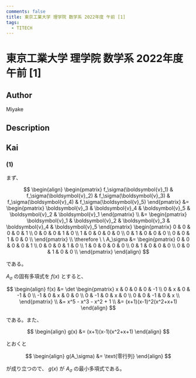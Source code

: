 ```yaml
---
comments: false
title: 東京工業大学 理学院 数学系 2022年度 午前 [1]
tags:
  - TITECH
---
```

# 東京工業大学 理学院 数学系 2022年度 午前 \[1\]

## **Author**
Miyake

## **Description**

## **Kai**
### (1)
まず、

$$
  \begin{align}
  \begin{pmatrix}
  f_\sigma(\boldsymbol{v}_1) &
  f_\sigma(\boldsymbol{v}_2) &
  f_\sigma(\boldsymbol{v}_3) &
  f_\sigma(\boldsymbol{v}_4) &
  f_\sigma(\boldsymbol{v}_5)
  \end{pmatrix}
  &= 
  \begin{pmatrix}
  \boldsymbol{v}_3 &
  \boldsymbol{v}_4 &
  \boldsymbol{v}_5 &
  \boldsymbol{v}_2 &
  \boldsymbol{v}_1
  \end{pmatrix}
  \\
  &= 
  \begin{pmatrix}
  \boldsymbol{v}_1 &
  \boldsymbol{v}_2 &
  \boldsymbol{v}_3 &
  \boldsymbol{v}_4 &
  \boldsymbol{v}_5
  \end{pmatrix}
  \begin{pmatrix}
  0 & 0 & 0 & 0 & 1 \\
  0 & 0 & 0 & 1 & 0 \\
  1 & 0 & 0 & 0 & 0 \\
  0 & 1 & 0 & 0 & 0 \\
  0 & 0 & 1 & 0 & 0 \\
  \end{pmatrix}
  \\
  \therefore \ \ 
  A_\sigma
  &=
  \begin{pmatrix}
  0 & 0 & 0 & 0 & 1 \\
  0 & 0 & 0 & 1 & 0 \\
  1 & 0 & 0 & 0 & 0 \\
  0 & 1 & 0 & 0 & 0 \\
  0 & 0 & 1 & 0 & 0 \\
  \end{pmatrix}
  \end{align}
$$

である。

$A_\sigma$ の固有多項式を $f(x)$ とすると、

$$
  \begin{align}
  f(x)
  &= \det
  \begin{pmatrix}
  x & 0 & 0 & 0 & -1 \\
  0 & x & 0 & -1 & 0 \\
  -1 & 0 & x & 0 & 0 \\
  0 & -1 & 0 & x & 0 \\
  0 & 0 & -1 & 0 & x \\
  \end{pmatrix}
  \\
  &= x^5 - x^3 - x^2 + 1
  \\
  &= (x+1)(x-1)^2(x^2+x+1)
  \end{align}
$$

である。また、

$$
  \begin{align}
  g(x)
  &= (x+1)(x-1)(x^2+x+1)
  \end{align}
$$

とおくと

$$
  \begin{align}
  g(A_\sigma)
  &= \text{零行列}
  \end{align}
$$

が成り立つので、 $g(x)$ が $A_\sigma$ の最小多項式である。